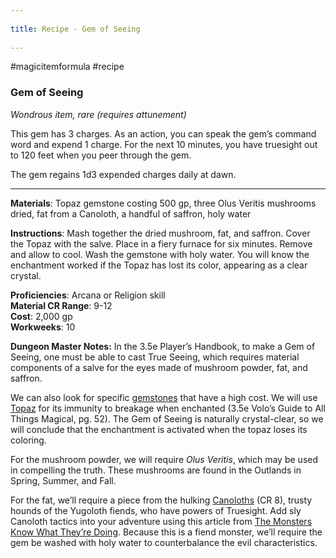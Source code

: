 --- 
title: Recipe - Gem of Seeing 
---
#magicitemformula #recipe 
### Gem of Seeing

_Wondrous item, rare (requires attunement)_  

This gem has 3 charges. As an action, you can speak the gem’s command word and expend 1 charge. For the next 10 minutes, you have truesight out to 120 feet when you peer through the gem.  
  
The gem regains 1d3 expended charges daily at dawn.

---

**Materials**: Topaz gemstone costing 500 gp, three Olus Veritis mushrooms dried, fat from a Canoloth, a handful of saffron, holy water

**Instructions**: Mash together the dried mushroom, fat, and saffron. Cover the Topaz with the salve. Place in a fiery furnace for six minutes. Remove and allow to cool. Wash the gemstone with holy water. You will know the enchantment worked if the Topaz has lost its color, appearing as a clear crystal.

**Proficiencies**: Arcana or Religion skill  
**Material CR Range**: 9-12  
**Cost**: 2,000 gp  
**Workweeks**: 10

**Dungeon Master Notes:** In the 3.5e Player’s Handbook, to make a Gem of Seeing, one must be able to cast True Seeing, which requires material components of a salve for the eyes made of mushroom powder, fat, and saffron. 

We can also look for specific [gemstones](https://forgottenrealms.fandom.com/wiki/Category:Gems) that have a high cost. We will use [Topaz](https://forgottenrealms.fandom.com/wiki/Topaz) for its immunity to breakage when enchanted (3.5e Volo’s Guide to All Things Magical, pg. 52). The Gem of Seeing is naturally crystal-clear, so we will conclude that the enchantment is activated when the topaz loses its coloring.

For the mushroom powder, we will require _Olus Veritis_, which may be used in compelling the truth. These mushrooms are found in the Outlands in Spring, Summer, and Fall. 

For the fat, we’ll require a piece from the hulking [Canoloths](https://forgottenrealms.fandom.com/wiki/Canoloth) (CR 8), trusty hounds of the Yugoloth fiends, who have powers of Truesight. Add sly Canoloth tactics into your adventure using this article from [The Monsters Know What They’re Doing](http://themonstersknow.com/yugoloth-tactics-canoloths/). Because this is a fiend monster, we’ll require the gem be washed with holy water to counterbalance the evil characteristics.
